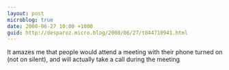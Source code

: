 ```yaml
---
layout: post
microblog: true
date: 2008-06-27 10:00 +1000
guid: http://desparoz.micro.blog/2008/06/27/t844710941.html
---
```

It amazes me that people would attend a meeting with their phone turned on (not on silent), and will actually take a call during the meeting
